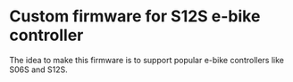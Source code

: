 # Custom firmware for S12S e-bike controller
The idea to make this firmware is to support popular e-bike controllers like S06S and S12S.
